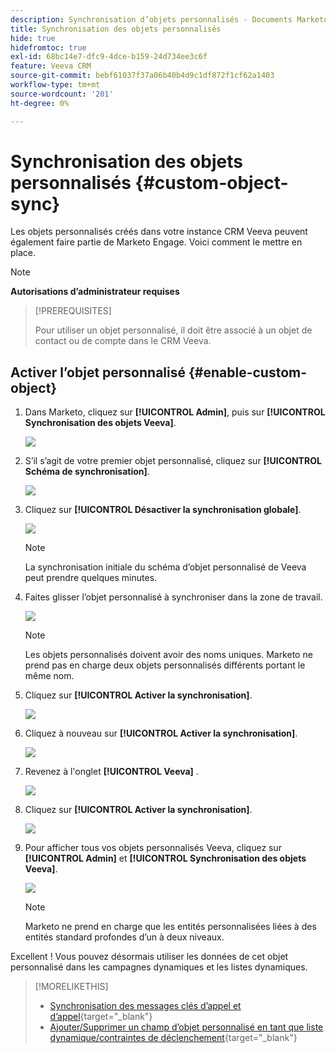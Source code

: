 ```yaml
---
description: Synchronisation d’objets personnalisés - Documents Marketo - Documentation du produit
title: Synchronisation des objets personnalisés
hide: true
hidefromtoc: true
exl-id: 68bc14e7-dfc9-4dce-b159-24d734ee3c6f
feature: Veeva CRM
source-git-commit: bebf61037f37a06b40b4d9c1df872f1cf62a1403
workflow-type: tm+mt
source-wordcount: '201'
ht-degree: 0%

---
```


# Synchronisation des objets personnalisés {#custom-object-sync}

Les objets personnalisés créés dans votre instance CRM Veeva peuvent également faire partie de Marketo Engage. Voici comment le mettre en place.

>[!NOTE]
>
>**Autorisations d’administrateur requises**

>[!PREREQUISITES]
>
>Pour utiliser un objet personnalisé, il doit être associé à un objet de contact ou de compte dans le CRM Veeva.

## Activer l’objet personnalisé {#enable-custom-object}

1. Dans Marketo, cliquez sur **[!UICONTROL Admin]**, puis sur **[!UICONTROL Synchronisation des objets Veeva]**.

   ![](assets/custom-object-sync-1.png)

1. S’il s’agit de votre premier objet personnalisé, cliquez sur **[!UICONTROL Schéma de synchronisation]**.

   ![](assets/custom-object-sync-2.png)

1. Cliquez sur **[!UICONTROL Désactiver la synchronisation globale]**.

   ![](assets/custom-object-sync-3.png)

   >[!NOTE]
   >
   >La synchronisation initiale du schéma d’objet personnalisé de Veeva peut prendre quelques minutes.

1. Faites glisser l’objet personnalisé à synchroniser dans la zone de travail.

   ![](assets/custom-object-sync-4.png)

   >[!NOTE]
   >
   >Les objets personnalisés doivent avoir des noms uniques. Marketo ne prend pas en charge deux objets personnalisés différents portant le même nom.

1. Cliquez sur **[!UICONTROL Activer la synchronisation]**.

   ![](assets/custom-object-sync-5.png)

1. Cliquez à nouveau sur **[!UICONTROL Activer la synchronisation]**.

   ![](assets/custom-object-sync-6.png)

1. Revenez à l&#39;onglet **[!UICONTROL Veeva]** .

   ![](assets/custom-object-sync-7.png)

1. Cliquez sur **[!UICONTROL Activer la synchronisation]**.

   ![](assets/custom-object-sync-8.png)

1. Pour afficher tous vos objets personnalisés Veeva, cliquez sur **[!UICONTROL Admin]** et **[!UICONTROL Synchronisation des objets Veeva]**.

   ![](assets/custom-object-sync-9.png)

   >[!NOTE]
   >
   >Marketo ne prend en charge que les entités personnalisées liées à des entités standard profondes d’un à deux niveaux.

Excellent ! Vous pouvez désormais utiliser les données de cet objet personnalisé dans les campagnes dynamiques et les listes dynamiques.

>[!MORELIKETHIS]
>
>* [Synchronisation des messages clés d’appel et d’appel](/help/marketo/product-docs/crm-sync/veeva-crm-sync/sync-details/syncing-call-and-call-key-messages.md){target="_blank"}
>* [Ajouter/Supprimer un champ d’objet personnalisé en tant que liste dynamique/contraintes de déclenchement](/help/marketo/product-docs/crm-sync/veeva-crm-sync/sync-details/add-remove-custom-object-field-as-smart-list-trigger-constraints.md){target="_blank"}
